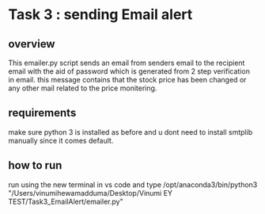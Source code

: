 # Task 3 : sending Email alert 

## overview
This emailer.py script sends an email from senders email to the recipient email with the aid of password which is generated from 2 step verification in email. this message contains that the stock price has been changed or any other mail related to the price monitering. 
## requirements
make sure python 3 is installed as before and u dont need to install smtplib manually since it comes default. 

## how to run
run using the new terminal in vs code and type /opt/anaconda3/bin/python3 "/Users/vinumihewamadduma/Desktop/Vinumi EY TEST/Task3_EmailAlert/emailer.py"